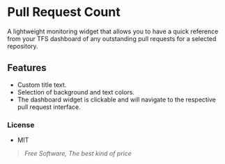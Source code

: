# Pull Request Count
A lightweight monitoring widget that allows you to have a quick reference from your TFS dashboard of any outstanding pull requests for a selected repository.

## Features
- Custom title text.
- Selection of background and text colors.
- The dashboard widget is clickable and will navigate to the respective pull request interface.

### License
- MIT
> _Free Software, The best kind of price_
